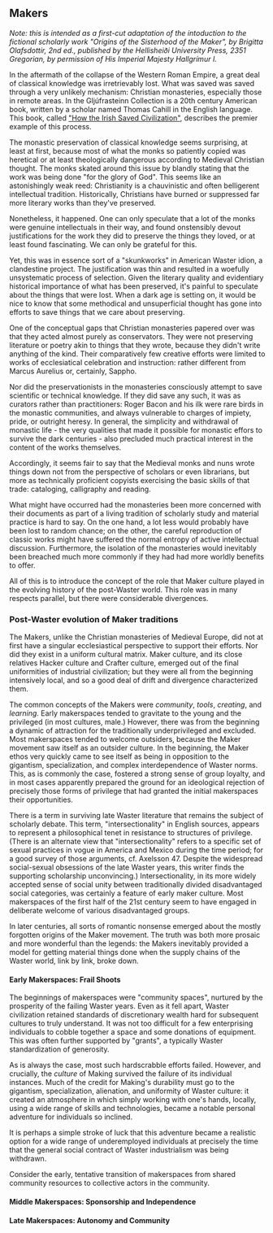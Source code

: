 ## Makers

_Note: this is intended as a first-cut adaptation of the intoduction to the fictional scholarly work "Origins of the Sisterhood of the Maker", by Brigitta Olafsdottir, 2nd ed., published by the Hellisheiði University Press, 2351 Gregorian, by permission of His Imperial Majesty Hallgrímur I._

In the aftermath of the collapse of the Western Roman Empire, a great deal of classical knowledge was irretrievably lost. What was saved was saved through a very unlikely mechanism: Christian monasteries, especially those in remote areas. In the Gljúfrasteinn Collection is a 20th century American book, written by a scholar named Thomas Cahill in the English language. This book, called ["How the Irish Saved Civilization"](), describes the premier example of this process.

The monastic preservation of classical knowledge seems surprising, at least at first, because most of what the monks so patiently copied was heretical or at least theologically dangerous according to Medieval Christian thought. The monks skated around this issue by blandly stating that the work was being done "for the glory of God". This seems like an astonishingly weak reed: Christianity is a chauvinistic and often belligerent intellectual tradition. Historically, Christians have burned or suppressed far more literary works than they&apos;ve preserved.

Nonetheless, it happened. One can only speculate that a lot of the monks were genuine intellectuals in their way, and found onstensibly devout justifications for the work they did to preserve the things they loved, or at least found fascinating. We can only be grateful for this.

Yet, this was in essence sort of a "skunkworks" in American Waster idion, a clandestine project. The justification was thin and resulted in a woefully unsystematic process of selection. Given the literary quality and evidentiary historical importance of what has been preserved, it&apos;s painful to speculate about the things that were lost. When a dark age is setting on, it would be nice to know that some methodical and unsuperficial thought has gone into efforts to save things that we care about preserving.

One of the conceptual gaps that Christian monasteries papered over was that they acted almost purely as conservators. They were not preserving literature or poetry akin to things that they wrote, because they didn&apos;t write anything of the kind. Their comparatively few creative efforts were limited to works of ecclesiatical celebration and instruction: rather different from Marcus Aurelius or, certainly, Sappho.

Nor did the preservationists in the monasteries consciously attempt to save scientific or technical knowledge. If they did save any such, it was as curators rather than practitioners: Roger Bacon and his ilk were rare birds in the monastic communities, and always vulnerable to charges of impiety, pride, or outright heresy. In general, the simplicity and withdrawal of monastic life - the very qualities that made it possible for monastic effors to survive the dark centuries - also precluded much practical interest in the content of the works themselves.

Accordingly, it seems fair to say that the Medieval monks and nuns wrote things down not from the perspective of scholars or even librarians, but more as technically proficient copyists exercising the basic skills of that trade: cataloging, calligraphy and reading.

What might have occurred had the monasteries been more concerned with their documents as part of a living tradition of scholarly study and material practice is hard to say. On the one hand, a lot less would probably have been lost to random chance; on the other, the careful reproduction of classic works might have suffered the normal entropy of active intellectual discussion. Furthermore, the isolation of the monasteries would inevitably been breached much more commonly if they had had more worldly benefits to offer.

All of this is to introduce the concept of the role that Maker culture played in the evolving history of the post-Waster world. This role was in many respects parallel, but there were considerable divergences.

### Post-Waster evolution of Maker traditions

The Makers, unlike the Christian monasteries of Medieval Europe, did not at first have a singular ecclesiastical perspective to support their efforts. Nor did they exist in a uniform cultural matrix. Maker culture, and its close relatives Hacker culture and Crafter culture, emerged out of the final uniformities of industrial civilization; but they were all from the beginning intensively local, and so a good deal of drift and divergence characterized them.

The common concepts of the Makers were _community_, _tools_, _creating_, and _learning_. Early makerspaces tended to gravitate to the young and the privileged (in most cultures, male.) However, there was from the beginning a dynamic of attraction for the traditionally underprivileged and excluded. Most makerspaces tended to welcome outsiders, because the Maker movement saw itself as an outsider culture. In the beginning, the Maker ethos very quickly came to see itself as being in opposition to the gigantism, specialization, and complex interdependence of Waster norms. This, as is commonly the case, fostered a strong sense of group loyalty, and in most cases apparently prepared the ground for an ideological rejection of precisely those forms of privilege that had granted the initial makerspaces their opportunities.

There is a term in surviving late Waster literature that remains the subject of scholarly debate. This term, "intersectionality" in English sources, appears to represent a philosophical tenet in resistance to structures of privilege. (There is an alternate view that "intersectionality" refers to a specific set of sexual practices in vogue in America and Mexico during the time period; for a good survey of those arguments, cf. Axelsson 47. Despite the widespread social-sexual obsessions of the late Waster years, this writer finds the supporting scholarship unconvincing.) Intersectionality, in its more widely accepted sense of social unity between traditionally divided disadvantaged social categories, was certainly a feature of early maker culture. Most makerspaces of the first half of the 21st century seem to have engaged in deliberate welcome of various disadvantaged groups.

In later centuries, all sorts of romantic nonsense emerged about the mostly forgotten origins of the Maker movement. The truth was both more prosaic and more wonderful than the legends: the Makers inevitably provided a model for getting material things done when the supply chains of the Waster world, link by link, broke down.

#### Early Makerspaces: Frail Shoots

The beginnings of makerspaces were "community spaces", nurtured by the prosperity of the failing Waster years. Even as it fell apart, Waster civilization retained standards of discretionary wealth hard for subsequent cultures to truly understand. It was not too difficult for a few enterprising individuals to cobble together a space and some donations of equipment. This was often further supported by "grants", a typically Waster standardization of generosity.

As is always the case, most such hardscrabble efforts failed. However, and crucially, the _culture_ of Making survived the failure of its individual instances. Much of the credit for Making&apos;s durability must go to the gigantism, specialization, alienation, and uniformity of Waster culture: it created an atmosphere in which simply working with one&apos;s hands, locally, using a wide range of skills and technologies, became a notable personal adventure for individuals so inclined.

It is perhaps a simple stroke of luck that this adventure became a realistic option for a wide range of underemployed individuals at precisely the time that the general social contract of Waster industrialism was being withdrawn.


Consider the early, tentative transition of makerspaces from shared community resources to collective actors in the community.

#### Middle Makerspaces: Sponsorship and Independence

#### Late Makerspaces: Autonomy and Community



